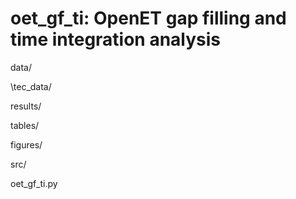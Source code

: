 # oet_gf_ti: OpenET gap filling and time integration analysis

data/

\tec_data/

results/
  
  tables/
  
  figures/

src/ 

  oet_gf_ti.py


